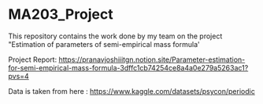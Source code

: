 # MA203_Project
This repository contains the work done by my team on the project "Estimation of parameters of semi-empirical mass formula'

Project Report:
https://pranavjoshiiitgn.notion.site/Parameter-estimation-for-semi-empirical-mass-formula-3dffc1cb74254ce8a4a0e279a5263ac1?pvs=4

Data is taken from here : https://www.kaggle.com/datasets/psycon/periodic

